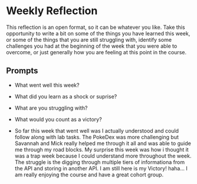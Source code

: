 # Weekly Reflection
This reflection is an open format, so it can be whatever you like. Take this opportunity to write a bit on some of the things you have learned this week, or some of the things that you are still struggling with, identify some challenges you had at the beginning of the week that you were able to overcome, or just generally how you are feeling at this point in the course.

## Prompts
- What went well this week?
- What did you learn as a shock or suprise?
- What are you struggling with?
- What would you count as a victory?




-   So far this week that went well was I actually understood and could follow along with lab tasks. The PokeDex was more challenging but Savannah and Mick really helped me through it all and was able to guide me through my road blocks. My surprise this week was how i thought it was a trap week because I could understand more throughout the week. The struggle is the digging through multiple tiers of informationa from the API and storing in another API. I am still here is my Victory! haha... I am really enjoying the course and have a great cohort group.